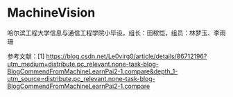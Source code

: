 # MachineVision
哈尔滨工程大学信息与通信工程学院小毕设，组长：田秾恺，组员：林梦玉、李雨珊

参考文献：[1] https://blog.csdn.net/Le0virg0/article/details/86712196?utm_medium=distribute.pc_relevant.none-task-blog-BlogCommendFromMachineLearnPai2-1.compare&depth_1-utm_source=distribute.pc_relevant.none-task-blog-BlogCommendFromMachineLearnPai2-1.compare

